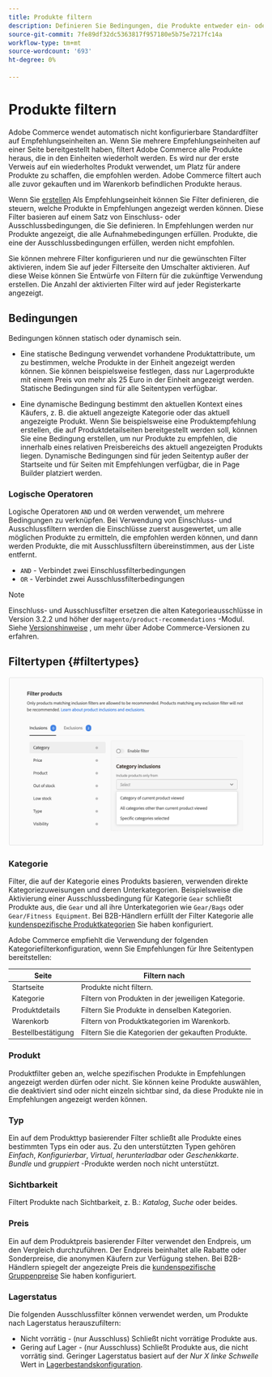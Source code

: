 ```yaml
---
title: Produkte filtern
description: Definieren Sie Bedingungen, die Produkte entweder ein- oder ausschließen, um sie als Empfehlungen zu verwenden.
source-git-commit: 7fe89df32dc5363817f957180e5b75e7217fc14a
workflow-type: tm+mt
source-wordcount: '693'
ht-degree: 0%

---
```


# Produkte filtern

Adobe Commerce wendet automatisch nicht konfigurierbare Standardfilter auf Empfehlungseinheiten an. Wenn Sie mehrere Empfehlungseinheiten auf einer Seite bereitgestellt haben, filtert Adobe Commerce alle Produkte heraus, die in den Einheiten wiederholt werden. Es wird nur der erste Verweis auf ein wiederholtes Produkt verwendet, um Platz für andere Produkte zu schaffen, die empfohlen werden. Adobe Commerce filtert auch alle zuvor gekauften und im Warenkorb befindlichen Produkte heraus.

Wenn Sie [erstellen](create.md) Als Empfehlungseinheit können Sie Filter definieren, die steuern, welche Produkte in Empfehlungen angezeigt werden können. Diese Filter basieren auf einem Satz von Einschluss- oder Ausschlussbedingungen, die Sie definieren. In Empfehlungen werden nur Produkte angezeigt, die alle Aufnahmebedingungen erfüllen. Produkte, die eine der Ausschlussbedingungen erfüllen, werden nicht empfohlen.

Sie können mehrere Filter konfigurieren und nur die gewünschten Filter aktivieren, indem Sie auf jeder Filterseite den Umschalter aktivieren. Auf diese Weise können Sie Entwürfe von Filtern für die zukünftige Verwendung erstellen. Die Anzahl der aktivierten Filter wird auf jeder Registerkarte angezeigt.

## Bedingungen

Bedingungen können statisch oder dynamisch sein.

- Eine statische Bedingung verwendet vorhandene Produktattribute, um zu bestimmen, welche Produkte in der Einheit angezeigt werden können. Sie können beispielsweise festlegen, dass nur Lagerprodukte mit einem Preis von mehr als 25 Euro in der Einheit angezeigt werden. Statische Bedingungen sind für alle Seitentypen verfügbar.

- Eine dynamische Bedingung bestimmt den aktuellen Kontext eines Käufers, z. B. die aktuell angezeigte Kategorie oder das aktuell angezeigte Produkt. Wenn Sie beispielsweise eine Produktempfehlung erstellen, die auf Produktdetailseiten bereitgestellt werden soll, können Sie eine Bedingung erstellen, um nur Produkte zu empfehlen, die innerhalb eines relativen Preisbereichs des aktuell angezeigten Produkts liegen. Dynamische Bedingungen sind für jeden Seitentyp außer der Startseite und für Seiten mit Empfehlungen verfügbar, die in Page Builder platziert werden.

### Logische Operatoren

Logische Operatoren `AND` und `OR` werden verwendet, um mehrere Bedingungen zu verknüpfen. Bei Verwendung von Einschluss- und Ausschlussfiltern werden die Einschlüsse zuerst ausgewertet, um alle möglichen Produkte zu ermitteln, die empfohlen werden können, und dann werden Produkte, die mit Ausschlussfiltern übereinstimmen, aus der Liste entfernt.

- `AND` - Verbindet zwei Einschlussfilterbedingungen
- `OR` - Verbindet zwei Ausschlussfilterbedingungen

>[!NOTE]
>
> Einschluss- und Ausschlussfilter ersetzen die alten Kategorieausschlüsse in Version 3.2.2 und höher der `magento/product-recommendations` -Modul. Siehe [Versionshinweise](release-notes.md) , um mehr über Adobe Commerce-Versionen zu erfahren.

## Filtertypen {#filtertypes}

![Filter](assets/rec-conditions.png)

### Kategorie

Filter, die auf der Kategorie eines Produkts basieren, verwenden direkte Kategoriezuweisungen und deren Unterkategorien. Beispielsweise die Aktivierung einer Ausschlussbedingung für Kategorie `Gear` schließt Produkte aus, die `Gear` und all ihre Unterkategorien wie `Gear/Bags` oder `Gear/Fitness Equipment`. Bei B2B-Händlern erfüllt der Filter Kategorie alle [kundenspezifische Produktkategorien](https://docs.magento.com/user-guide/catalog/category-permissions.html) Sie haben konfiguriert.

Adobe Commerce empfiehlt die Verwendung der folgenden Kategoriefilterkonfiguration, wenn Sie Empfehlungen für Ihre Seitentypen bereitstellen:

| Seite | Filtern nach |
|---|---|
| Startseite | Produkte nicht filtern. |
| Kategorie | Filtern von Produkten in der jeweiligen Kategorie. |
| Produktdetails | Filtern Sie Produkte in denselben Kategorien. |
| Warenkorb | Filtern von Produktkategorien im Warenkorb. |
| Bestellbestätigung | Filtern Sie die Kategorien der gekauften Produkte. |

### Produkt

Produktfilter geben an, welche spezifischen Produkte in Empfehlungen angezeigt werden dürfen oder nicht. Sie können keine Produkte auswählen, die deaktiviert sind oder nicht einzeln sichtbar sind, da diese Produkte nie in Empfehlungen angezeigt werden können.

### Typ

Ein auf dem Produkttyp basierender Filter schließt alle Produkte eines bestimmten Typs ein oder aus. Zu den unterstützten Typen gehören _Einfach_, _Konfigurierbar_, _Virtual_, _herunterladbar_ oder _Geschenkkarte_. _Bundle_ und _gruppiert_ -Produkte werden noch nicht unterstützt.

### Sichtbarkeit

Filtert Produkte nach Sichtbarkeit, z. B.: _Katalog_, _Suche_ oder beides.

### Preis

Ein auf dem Produktpreis basierender Filter verwendet den Endpreis, um den Vergleich durchzuführen. Der Endpreis beinhaltet alle Rabatte oder Sonderpreise, die anonymen Käufern zur Verfügung stehen. Bei B2B-Händlern spiegelt der angezeigte Preis die [kundenspezifische Gruppenpreise](https://docs.magento.com/user-guide/catalog/pricing-advanced.html#customer-group-price) Sie haben konfiguriert.

### Lagerstatus

Die folgenden Ausschlussfilter können verwendet werden, um Produkte nach Lagerstatus herauszufiltern:

- Nicht vorrätig - (nur Ausschluss) Schließt nicht vorrätige Produkte aus.
- Gering auf Lager - (nur Ausschluss) Schließt Produkte aus, die nicht vorrätig sind. Geringer Lagerstatus basiert auf der _Nur X linke Schwelle_ Wert in [Lagerbestandskonfiguration](https://docs.magento.com/user-guide/configuration/catalog/inventory.html).
